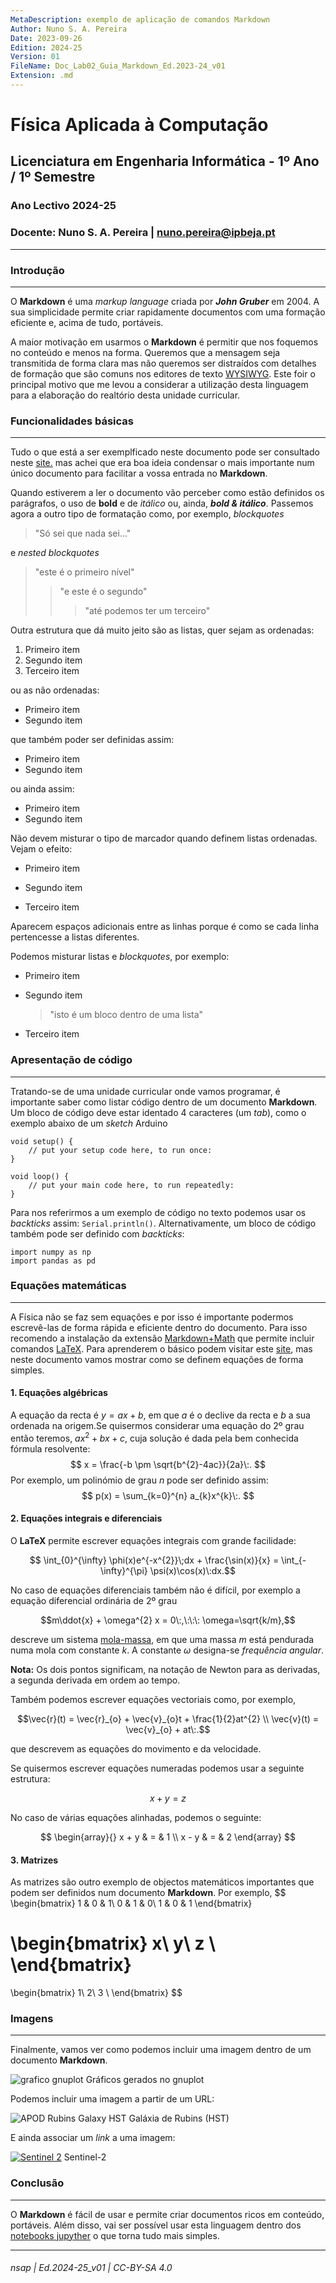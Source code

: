 ```yaml
---
MetaDescription: exemplo de aplicação de comandos Markdown
Author: Nuno S. A. Pereira
Date: 2023-09-26
Edition: 2024-25
Version: 01
FileName: Doc_Lab02_Guia_Markdown_Ed.2023-24_v01
Extension: .md
---
```


# Física Aplicada à Computação

## Licenciatura em Engenharia Informática - 1º Ano / 1º Semestre

### Ano Lectivo 2024-25

### Docente: Nuno S. A. Pereira | <nuno.pereira@ipbeja.pt>

---

### Introdução

---

O **Markdown** é uma _markup language_ criada por ***John Gruber*** em 2004. A sua simplicidade permite criar rapidamente documentos com uma formação eficiente e, acima de tudo, portáveis.

A maior motivação em usarmos o **Markdown** é permitir que nos foquemos no conteúdo e menos na forma. Queremos que a mensagem seja transmitida de forma clara mas não queremos ser distraídos com detalhes de formação que são comuns nos editores de texto [WYSIWYG](https://en.wikipedia.org/wiki/WYSIWYG). Este foir o principal motivo que me levou a considerar a utilização desta linguagem para a elaboração do realtório desta unidade curricular.

### Funcionalidades básicas 

---

Tudo o que está a ser exemplficado neste documento pode ser consultado neste [site.](https://www.markdownguide.org/) mas achei que era boa ideia condensar o mais importante num único documento para facilitar a vossa entrada no **Markdown**. 

Quando estiverem a ler o documento vão perceber como estão definidos os parágrafos, o uso de **bold** e de _itálico_ ou, ainda, ***bold & itálico***. Passemos agora a outro tipo de formatação como, por exemplo, _blockquotes_

>"Só sei que nada sei..."

e _nested blockquotes_ 

> "este é o primeiro nível"
>> "e este é o segundo"
>>> "até podemos ter um terceiro"

Outra estrutura que dá muito jeito são as listas, quer sejam as ordenadas:

1. Primeiro item
1. Segundo item
1. Terceiro item

ou as não ordenadas:

- Primeiro item
- Segundo item

que também poder ser definidas assim:

* Primeiro item
* Segundo item

ou ainda assim:

+ Primeiro item
+ Segundo item

Não devem misturar o tipo de marcador quando definem listas ordenadas. Vejam o efeito:

- Primeiro item
* Segundo item
+ Terceiro item

Aparecem espaços adicionais entre as linhas porque é como se cada linha pertencesse a listas diferentes.

Podemos misturar listas e _blockquotes_, por exemplo:

- Primeiro item
- Segundo item

    > "isto é um bloco dentro de uma lista"

- Terceiro item

### Apresentação de código

---

Tratando-se de uma unidade curricular onde vamos programar, é importante saber como listar código dentro de um documento **Markdown**. Um bloco de código deve estar identado 4 caracteres (um _tab_), como o exemplo abaixo de um _sketch_ Arduino


    void setup() {
        // put your setup code here, to run once:
    }

    void loop() {
        // put your main code here, to run repeatedly:
    }

Para nos referirmos a um exemplo de código no texto podemos usar os _backticks_ assim: `Serial.println()`. Alternativamente, um bloco de código também pode ser definido com _backticks_:
```
import numpy as np
import pandas as pd
```

### Equações matemáticas

---

A Física não se faz sem equações e por isso é importante podermos escrevê-las de forma rápida e eficiente dentro do documento. Para isso recomendo a instalação da extensão [Markdown+Math][1] que permite incluir comandos [LaTeX][2]. Para aprenderem o básico podem visitar este [site][3], mas neste documento vamos mostrar como se definem equações de forma simples.

[1]: https://marketplace.visualstudio.com/items?itemName=goessner.mdmath

[2]: https://www.latex-project.org/

[3]: https://www.learnlatex.org/pt/

#### 1. Equações algébricas
A equação da recta é $y = ax +b$, em que $a$ é o declive da recta e $b$ a sua ordenada na origem.Se quisermos considerar uma equação do 2º grau então  teremos, $ax^{2}+bx+c$, cuja solução é dada pela bem conhecida fórmula resolvente:
$$
x = \frac{-b \pm \sqrt{b^{2}-4ac}}{2a}\:.
$$
Por exemplo, um polinómio de grau $n$ pode ser definido assim:
$$
p(x) = \sum_{k=0}^{n} a_{k}x^{k}\:.
$$

#### 2. Equações integrais e diferenciais
O **LaTeX** permite escrever equações integrais com grande facilidade:

$$ \int_{0}^{\infty} \phi(x)e^{-x^{2}}\;dx + \frac{\sin(x)}{x} = \int_{-\infty}^{\pi} \psi(x)\cos(x)\:dx.$$

No caso de equações diferenciais também não é difícil, por exemplo a equação diferencial ordinária de 2º grau

$$m\ddot{x} + \omega^{2} x = 0\:,\:\:\: \omega=\sqrt{k/m},$$

descreve um sistema [mola-massa][4], em que uma massa $m$ está pendurada numa mola com constante $k$. A constante $\omega$ designa-se _frequência angular_.

[4]: https://math.libretexts.org/Bookshelves/Calculus/Book%3A_Calculus_(OpenStax)/17%3A_Second-Order_Differential_Equations/17.3%3A_Applications_of_Second-Order_Differential_Equations

**Nota:** Os dois pontos significam, na notação de Newton para as derivadas, a segunda derivada em ordem ao tempo. 

Também podemos escrever equações vectoriais como, por exemplo,

$$\vec{r}(t) = \vec{r}_{o} + \vec{v}_{o}t + \frac{1}{2}at^{2} \\ \vec{v}(t) = \vec{v}_{o} + at\:.$$

que descrevem as equações do movimento e da velocidade.

Se quisermos escrever equações numeradas podemos usar a seguinte estrutura:

$$
\begin{equation}
x + y = z
\end{equation}
$$

No caso de várias equações alinhadas, podemos o seguinte:

$$
\begin{array}{}
x + y & = & 1 \\
x - y & = & 2
\end{array}
$$

#### 3. Matrizes

As matrizes são outro exemplo de objectos matemáticos importantes que podem ser definidos num documento **Markdown**. Por exemplo,
$$
\begin{bmatrix} 
1  & 0 & 1\\ 
0  & 1 & 0\\
1  & 0 & 1
\end{bmatrix}

\begin{bmatrix} 
x\\ 
y\\
z \\ 
\end{bmatrix}
=
\begin{bmatrix} 
1\\ 
2\\
3 \\ 
\end{bmatrix}
$$

### Imagens

---

Finalmente, vamos ver como podemos incluir uma imagem dentro de um documento **Markdown**. 

![grafico gnuplot](./factorial_multiplot.PNG) Gráficos gerados no gnuplot

Podemos incluir uma imagem a partir de um URL:

![APOD Rubins Galaxy HST](https://apod.nasa.gov/apod/image/2109/RubinsGalaxy_hst2000.jpg) Galáxia de Rubins (HST)


E ainda associar um _link_ a uma imagem:

[![Sentinel 2](https://www.esa.int/var/esa/storage/images/esa_multimedia/images/2009/01/sentinel-2/9567235-4-eng-GB/Sentinel-2_pillars.jpg)](https://sentinel.esa.int/web/sentinel/missions/sentinel-2) Sentinel-2


### Conclusão

---

O **Markdown** é fácil de usar e permite criar documentos ricos em conteúdo, portáveis. Além disso, vai ser possível usar esta linguagem dentro dos [notebooks jupyther](https://jupyter.org/) o que torna tudo mais simples.

---
###### nsap | Ed.2024-25_v01 | CC-BY-SA 4.0